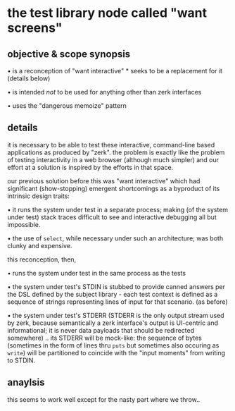 # the test library node called "want screens"

## objective & scope synopsis

  • is a reconception of "want interactive"
    * seeks to be a replacement for it (details below)

  • is intended *not* to be used for anything other than zerk interfaces

  • uses the "dangerous memoize" pattern




## details

it is necessary to be able to test these interactive, command-line based
applications as produced by "zerk". the problem is exactly like the problem
of testing interactivity in a web browser (although much simpler) and
our effort at a solution is inspired by the efforts in that space.

our previous solution before this was "want interactive" which had
significant (show-stopping) emergent shortcomings as a byproduct of its
intrinsic design traits:

  • it runs the system under test in a separate process; making
    (of the system under test) stack traces difficult to see and
    interactive debugging all but impossible.

  • the use of `select`, while necessary under such an architecture; was
    both clunky and expensive.

this reconception, then,

  • runs the system under test in the same process as the tests

  • the system under test's STDIN is stubbed to provide canned answers
    per the DSL defined by the subject library - each test context is defined
    as a sequence of strings representing lines of input for that
    scenario. (as before)

  • the system under test's STDERR (STDERR is the only output stream
    used by zerk, because semantically a zerk interface's output is
    UI-centric and informational; it is never data payloads that should
    be redirected somewhere) .. its STDERR will be mock-like: the
    sequence of bytes (sometimes in the form of lines thru `puts` but
    sometimes also occuring as `write`) will be partitioned to coincide
    with the "input moments" from writing to STDIN.




## anaylsis

this seems to work well except for the nasty part where we throw..
